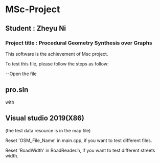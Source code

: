 # MSc-Project
## Student : Zheyu Ni

### Project title : Procedural Geometry Synthesis over Graphs

This software is the achievement of Msc project.

To test this file, please follow the steps as follow:

--Open the file 
## pro.sln 
with 
## Visual studio 2019(X86)

(the test data resource is in the map file)

Reset 'OSM_File_Name' in main.cpp, if you want to test different files.

Reset 'RoadWidth' in RoadReader.h, if you want to test different streets width.
